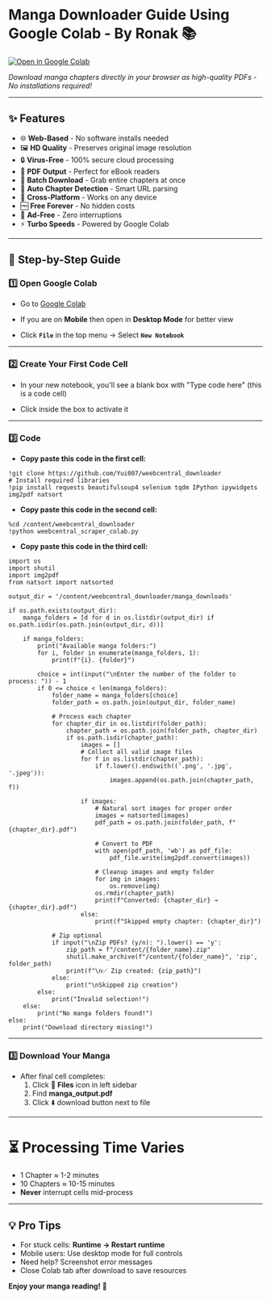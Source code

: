 # Manga Downloader Guide Using Google Colab - By Ronak 📚

[![Open in Google Colab](https://colab.research.google.com/assets/colab-badge.svg)](https://colab.research.google.com/)

*Download manga chapters directly in your browser as high-quality PDFs - No installations required!*

---

## ✨ Features
- 🌐 **Web-Based** - No software installs needed
- 🖼️ **HD Quality** - Preserves original image resolution
- 🔒 **Virus-Free** - 100% secure cloud processing
- 📄 **PDF Output** - Perfect for eBook readers
- 🚀 **Batch Download** - Grab entire chapters at once
- 🤖 **Auto Chapter Detection** - Smart URL parsing
- 📱 **Cross-Platform** - Works on any device
- 🆓 **Free Forever** - No hidden costs
- 🚫 **Ad-Free** - Zero interruptions
- ⚡ **Turbo Speeds** - Powered by Google Colab

---

## 🚀 Step-by-Step Guide

### 1️⃣ **Open Google Colab**
- Go to [Google Colab](https://colab.research.google.com)

- If you are on **Mobile** then open in **Desktop Mode** for better view

- Click **`File`** in the top menu → Select **`New Notebook`**

---

### 2️⃣ **Create Your First Code Cell**
- In your new notebook, you'll see a blank box with "Type code here" (this is a code cell)

- Click inside the box to activate it

---

### 3️⃣ **Code**
- **Copy paste this code in the first cell:**
```
!git clone https://github.com/Yui007/weebcentral_downloader
# Install required libraries
!pip install requests beautifulsoup4 selenium tqdm IPython ipywidgets img2pdf natsort
```
- **Copy paste this code in the second cell:**
```
%cd /content/weebcentral_downloader
!python weebcentral_scraper_colab.py
```
- **Copy paste this code in the third cell:**
```
import os
import shutil
import img2pdf
from natsort import natsorted

output_dir = '/content/weebcentral_downloader/manga_downloads'

if os.path.exists(output_dir):
    manga_folders = [d for d in os.listdir(output_dir) if os.path.isdir(os.path.join(output_dir, d))]

    if manga_folders:
        print("Available manga folders:")
        for i, folder in enumerate(manga_folders, 1):
            print(f"{i}. {folder}")

        choice = int(input("\nEnter the number of the folder to process: ")) - 1
        if 0 <= choice < len(manga_folders):
            folder_name = manga_folders[choice]
            folder_path = os.path.join(output_dir, folder_name)

            # Process each chapter
            for chapter_dir in os.listdir(folder_path):
                chapter_path = os.path.join(folder_path, chapter_dir)
                if os.path.isdir(chapter_path):
                    images = []
                    # Collect all valid image files
                    for f in os.listdir(chapter_path):
                        if f.lower().endswith(('.png', '.jpg', '.jpeg')):
                            images.append(os.path.join(chapter_path, f))

                    if images:
                        # Natural sort images for proper order
                        images = natsorted(images)
                        pdf_path = os.path.join(folder_path, f"{chapter_dir}.pdf")

                        # Convert to PDF
                        with open(pdf_path, 'wb') as pdf_file:
                            pdf_file.write(img2pdf.convert(images))

                        # Cleanup images and empty folder
                        for img in images:
                            os.remove(img)
                        os.rmdir(chapter_path)
                        print(f"Converted: {chapter_dir} → {chapter_dir}.pdf")
                    else:
                        print(f"Skipped empty chapter: {chapter_dir}")

            # Zip optional
            if input("\nZip PDFs? (y/n): ").lower() == 'y':
                zip_path = f"/content/{folder_name}.zip"
                shutil.make_archive(f"/content/{folder_name}", 'zip', folder_path)
                print(f"\n✅ Zip created: {zip_path}")
            else:
                print("\nSkipped zip creation")
        else:
            print("Invalid selection!")
    else:
        print("No manga folders found!")
else:
    print("Download directory missing!")
```
---

### 3️⃣ **Download Your Manga**
- After final cell completes:
  1. Click 📁 **Files** icon in left sidebar
  2. Find **manga_output.pdf**
  3. Click ⬇️ download button next to file

---

# ⏳ Processing Time Varies
- 1 Chapter ≈ 1-2 minutes
- 10 Chapters ≈ 10-15 minutes
- **Never** interrupt cells mid-process

---

## 💡 Pro Tips
- For stuck cells: **Runtime → Restart runtime**
- Mobile users: Use desktop mode for full controls
- Need help? Screenshot error messages
- Close Colab tab after download to save resources

**Enjoy your manga reading!** 🎉
